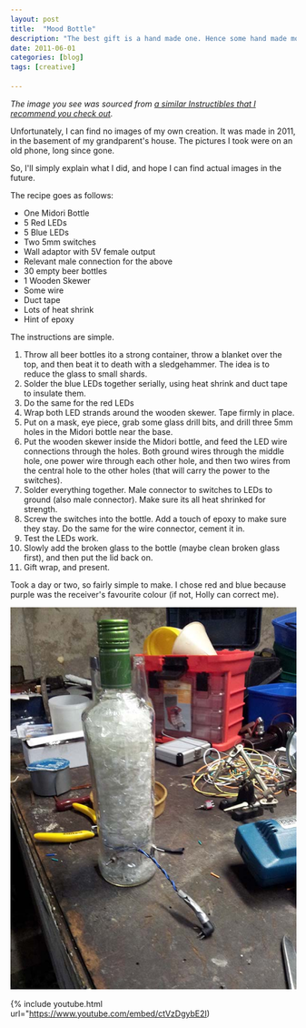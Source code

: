 ```yaml
---
layout: post
title:  "Mood Bottle"
description: "The best gift is a hand made one. Hence some hand made mood lighting!"
date: 2011-06-01
categories: [blog]
tags: [creative]

---
```


*The image you see was sourced from [a similar Instructibles that I recommend you check out](http://www.instructables.com/id/Bawls-Blue-Crystal-LED-Light/).*

Unfortunately, I can find no images of my own creation. It was made in 2011, in the basement of my grandparent's house.
The pictures I took were on an old phone, long since gone.

So, I'll simply explain what I did, and hope I can find actual images in the future.

The recipe goes as follows:

* One Midori Bottle
* 5 Red LEDs
* 5 Blue LEDs
* Two 5mm switches
* Wall adaptor with 5V female output
* Relevant male connection for the above
* 30 empty beer bottles
* 1 Wooden Skewer
* Some wire
* Duct tape
* Lots of heat shrink
* Hint of epoxy

The instructions are simple.

1. Throw all beer bottles ito a strong container, throw a blanket over the top, and then beat it to death with a sledgehammer. The idea is to reduce the glass to small shards.
2. Solder the blue LEDs together serially, using heat shrink and duct tape to insulate them.
3. Do the same for the red LEDs
4. Wrap both LED strands around the wooden skewer. Tape firmly in place.
5. Put on  a mask, eye piece, grab some glass drill bits, and drill three 5mm holes in the Midori bottle near the base.
6. Put the wooden skewer inside the Midori bottle, and feed the LED wire connections through the holes. Both ground wires through the middle hole, one power wire through each other hole, and then two wires from the central hole to the other holes (that will carry the power to the switches).
7. Solder everything together. Male connector to switches to LEDs to ground (also male connector). Make sure its all heat shrinked for strength.
8. Screw the switches into the bottle. Add a touch of epoxy to make sure they stay. Do the same for the wire connector, cement it in.
9. Test the LEDs work.
10. Slowly add the broken glass to the bottle (maybe clean broken glass first), and then put the lid back on.
11. Gift wrap, and present.


Took a day or two, so fairly simple to make. I chose red and blue because purple was the receiver's favourite colour (if not, Holly can correct me).

![](mybottle.jpg)

{% include youtube.html url="https://www.youtube.com/embed/ctVzDgybE2I)